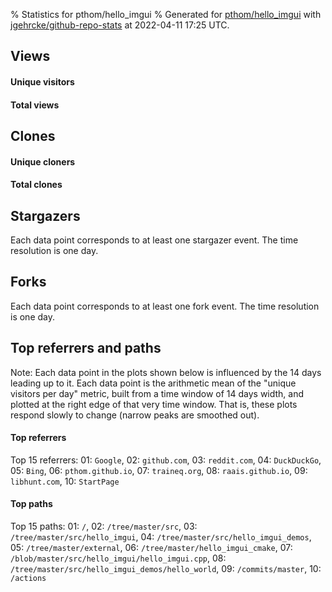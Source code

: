 % Statistics for pthom/hello_imgui
% Generated for [pthom/hello_imgui](https://github.com/pthom/hello_imgui) with [jgehrcke/github-repo-stats](https://github.com/jgehrcke/github-repo-stats) at 2022-04-11 17:25 UTC.


## Views

#### Unique visitors
<div id="chart_views_unique" class="full-width-chart"></div>

#### Total views
<div id="chart_views_total" class="full-width-chart"></div>

<div class="pagebreak-for-print"> </div>


## Clones

#### Unique cloners
<div id="chart_clones_unique" class="full-width-chart"></div>

#### Total clones
<div id="chart_clones_total" class="full-width-chart"></div>



<div class="pagebreak-for-print"> </div>



## Stargazers

Each data point corresponds to at least one stargazer event.
The time resolution is one day.

<div id="chart_stargazers" class="full-width-chart"></div>




## Forks

Each data point corresponds to at least one fork event.
The time resolution is one day.

<div id="chart_forks" class="full-width-chart"></div>




<div class="pagebreak-for-print"> </div>



## Top referrers and paths


Note: Each data point in the plots shown below is influenced by the 14 days
leading up to it. Each data point is the arithmetic mean of the "unique
visitors per day" metric, built from a time window of 14 days width, and
plotted at the right edge of that very time window. That is, these plots
respond slowly to change (narrow peaks are smoothed out).




#### Top referrers


<div id="chart_referrers_top_n_alltime" class="full-width-chart"></div>

Top 15 referrers: 01: `Google`, 02: `github.com`, 03: `reddit.com`, 04: `DuckDuckGo`, 05: `Bing`, 06: `pthom.github.io`, 07: `traineq.org`, 08: `raais.github.io`, 09: `libhunt.com`, 10: `StartPage`





#### Top paths


<div id="chart_paths_top_n_alltime" class="full-width-chart"></div>

Top 15 paths: 01: `/`, 02: `/tree/master/src`, 03: `/tree/master/src/hello_imgui`, 04: `/tree/master/src/hello_imgui_demos`, 05: `/tree/master/external`, 06: `/tree/master/hello_imgui_cmake`, 07: `/blob/master/src/hello_imgui/hello_imgui.cpp`, 08: `/tree/master/src/hello_imgui_demos/hello_world`, 09: `/commits/master`, 10: `/actions`


<script type="text/javascript">
    vegaEmbed('#chart_views_unique', {"$schema": "https://vega.github.io/schema/vega-lite/v4.8.1.json", "config": {"arc": {"fill": "#1b1e23"}, "area": {"fill": "#1b1e23"}, "axisBottom": {"domainColor": "#a9b4c4", "gridColor": "#a9b4c4", "labelColor": "#1b1e23", "labelFont": "relative-mono-11-pitch-pro, Menlo, monospace", "tickColor": "#a9b4c4", "titleColor": "#1b1e23", "titleFont": "relative-mono-11-pitch-pro, Menlo, monospace"}, "axisLeft": {"domainColor": "#a9b4c4", "gridColor": "#a9b4c4", "labelColor": "#1b1e23", "labelFont": "relative-mono-11-pitch-pro, Menlo, monospace", "tickColor": "#a9b4c4", "titleColor": "#1b1e23", "titleFont": "relative-mono-11-pitch-pro, Menlo, monospace"}, "axisX": {"grid": false}, "axisY": {"grid": false, "labelBound": true}, "background": "#FFFFFF", "group": {"fill": "#FFFFFF"}, "header": {"fontWeight": 400, "labelFont": "relative-mono-11-pitch-pro, Menlo, monospace", "titleFont": "relative-mono-11-pitch-pro, Menlo, monospace"}, "legend": {"labelFont": "relative-mono-11-pitch-pro, Menlo, monospace", "symbolSize": 200, "symbolType": "circle", "titleFont": "relative-mono-11-pitch-pro, Menlo, monospace"}, "line": {"color": "#1b1e23", "stroke": "#1b1e23"}, "path": {"stroke": "#1b1e23"}, "point": {"color": "#1b1e23", "cursor": "pointer", "filled": true, "size": 100}, "range": {"category": ["#85a2f7", "#ea9755", "#7eb36a", "#f07071", "#bc85d9", "#e587b6", "#a9b4c4", "#d4c05e", "#64b9c4"]}, "style": {"bar": {"fill": "#1b1e23"}, "text": {"font": "relative-mono-11-pitch-pro, Menlo, monospace", "fontWeight": 400}}, "symbol": {"shape": "circle"}, "title": {"anchor": "start", "font": "relative-mono-11-pitch-pro, Menlo, monospace", "fontWeight": 400}, "trail": {"color": "#1b1e23", "stroke": "#1b1e23"}, "view": {"stroke": null}}, "data": {"name": "data-33a59c9f5a8c19ce0e608dac1b0e1150"}, "datasets": {"data-33a59c9f5a8c19ce0e608dac1b0e1150": [{"time": "2022-03-28T00:00:00+00:00", "views_total": 7, "views_unique": 4}, {"time": "2022-03-29T00:00:00+00:00", "views_total": 87, "views_unique": 22}, {"time": "2022-03-30T00:00:00+00:00", "views_total": 24, "views_unique": 15}, {"time": "2022-03-31T00:00:00+00:00", "views_total": 42, "views_unique": 20}, {"time": "2022-04-01T00:00:00+00:00", "views_total": 27, "views_unique": 15}, {"time": "2022-04-02T00:00:00+00:00", "views_total": 46, "views_unique": 18}, {"time": "2022-04-03T00:00:00+00:00", "views_total": 55, "views_unique": 14}, {"time": "2022-04-04T00:00:00+00:00", "views_total": 37, "views_unique": 15}, {"time": "2022-04-05T00:00:00+00:00", "views_total": 34, "views_unique": 15}, {"time": "2022-04-06T00:00:00+00:00", "views_total": 151, "views_unique": 21}, {"time": "2022-04-07T00:00:00+00:00", "views_total": 46, "views_unique": 15}, {"time": "2022-04-08T00:00:00+00:00", "views_total": 178, "views_unique": 35}, {"time": "2022-04-09T00:00:00+00:00", "views_total": 50, "views_unique": 22}, {"time": "2022-04-10T00:00:00+00:00", "views_total": 89, "views_unique": 20}, {"time": "2022-04-11T00:00:00+00:00", "views_total": 101, "views_unique": 14}]}, "encoding": {"x": {"field": "time", "timeUnit": "yearmonthdate", "title": "date", "type": "temporal"}, "y": {"field": "views_unique", "scale": {"domain": [0, 38.5], "zero": true}, "title": "unique views per day", "type": "quantitative"}}, "height": 200, "mark": {"point": true, "type": "line"}, "padding": 10, "width": "container"}, {"actions": false, "renderer": "svg"}).catch(console.error);
vegaEmbed('#chart_views_total', {"$schema": "https://vega.github.io/schema/vega-lite/v4.8.1.json", "config": {"arc": {"fill": "#1b1e23"}, "area": {"fill": "#1b1e23"}, "axisBottom": {"domainColor": "#a9b4c4", "gridColor": "#a9b4c4", "labelColor": "#1b1e23", "labelFont": "relative-mono-11-pitch-pro, Menlo, monospace", "tickColor": "#a9b4c4", "titleColor": "#1b1e23", "titleFont": "relative-mono-11-pitch-pro, Menlo, monospace"}, "axisLeft": {"domainColor": "#a9b4c4", "gridColor": "#a9b4c4", "labelColor": "#1b1e23", "labelFont": "relative-mono-11-pitch-pro, Menlo, monospace", "tickColor": "#a9b4c4", "titleColor": "#1b1e23", "titleFont": "relative-mono-11-pitch-pro, Menlo, monospace"}, "axisX": {"grid": false}, "axisY": {"grid": false, "labelBound": true}, "background": "#FFFFFF", "group": {"fill": "#FFFFFF"}, "header": {"fontWeight": 400, "labelFont": "relative-mono-11-pitch-pro, Menlo, monospace", "titleFont": "relative-mono-11-pitch-pro, Menlo, monospace"}, "legend": {"labelFont": "relative-mono-11-pitch-pro, Menlo, monospace", "symbolSize": 200, "symbolType": "circle", "titleFont": "relative-mono-11-pitch-pro, Menlo, monospace"}, "line": {"color": "#1b1e23", "stroke": "#1b1e23"}, "path": {"stroke": "#1b1e23"}, "point": {"color": "#1b1e23", "cursor": "pointer", "filled": true, "size": 100}, "range": {"category": ["#85a2f7", "#ea9755", "#7eb36a", "#f07071", "#bc85d9", "#e587b6", "#a9b4c4", "#d4c05e", "#64b9c4"]}, "style": {"bar": {"fill": "#1b1e23"}, "text": {"font": "relative-mono-11-pitch-pro, Menlo, monospace", "fontWeight": 400}}, "symbol": {"shape": "circle"}, "title": {"anchor": "start", "font": "relative-mono-11-pitch-pro, Menlo, monospace", "fontWeight": 400}, "trail": {"color": "#1b1e23", "stroke": "#1b1e23"}, "view": {"stroke": null}}, "data": {"name": "data-33a59c9f5a8c19ce0e608dac1b0e1150"}, "datasets": {"data-33a59c9f5a8c19ce0e608dac1b0e1150": [{"time": "2022-03-28T00:00:00+00:00", "views_total": 7, "views_unique": 4}, {"time": "2022-03-29T00:00:00+00:00", "views_total": 87, "views_unique": 22}, {"time": "2022-03-30T00:00:00+00:00", "views_total": 24, "views_unique": 15}, {"time": "2022-03-31T00:00:00+00:00", "views_total": 42, "views_unique": 20}, {"time": "2022-04-01T00:00:00+00:00", "views_total": 27, "views_unique": 15}, {"time": "2022-04-02T00:00:00+00:00", "views_total": 46, "views_unique": 18}, {"time": "2022-04-03T00:00:00+00:00", "views_total": 55, "views_unique": 14}, {"time": "2022-04-04T00:00:00+00:00", "views_total": 37, "views_unique": 15}, {"time": "2022-04-05T00:00:00+00:00", "views_total": 34, "views_unique": 15}, {"time": "2022-04-06T00:00:00+00:00", "views_total": 151, "views_unique": 21}, {"time": "2022-04-07T00:00:00+00:00", "views_total": 46, "views_unique": 15}, {"time": "2022-04-08T00:00:00+00:00", "views_total": 178, "views_unique": 35}, {"time": "2022-04-09T00:00:00+00:00", "views_total": 50, "views_unique": 22}, {"time": "2022-04-10T00:00:00+00:00", "views_total": 89, "views_unique": 20}, {"time": "2022-04-11T00:00:00+00:00", "views_total": 101, "views_unique": 14}]}, "encoding": {"x": {"field": "time", "timeUnit": "yearmonthdate", "title": "date", "type": "temporal"}, "y": {"field": "views_total", "scale": {"domain": [0, 195.8], "zero": true}, "title": "total views per day", "type": "quantitative"}}, "height": 200, "mark": {"point": true, "type": "line"}, "padding": 10, "width": "container"}, {"actions": false, "renderer": "svg"}).catch(console.error);
vegaEmbed('#chart_clones_unique', {"$schema": "https://vega.github.io/schema/vega-lite/v4.8.1.json", "config": {"arc": {"fill": "#1b1e23"}, "area": {"fill": "#1b1e23"}, "axisBottom": {"domainColor": "#a9b4c4", "gridColor": "#a9b4c4", "labelColor": "#1b1e23", "labelFont": "relative-mono-11-pitch-pro, Menlo, monospace", "tickColor": "#a9b4c4", "titleColor": "#1b1e23", "titleFont": "relative-mono-11-pitch-pro, Menlo, monospace"}, "axisLeft": {"domainColor": "#a9b4c4", "gridColor": "#a9b4c4", "labelColor": "#1b1e23", "labelFont": "relative-mono-11-pitch-pro, Menlo, monospace", "tickColor": "#a9b4c4", "titleColor": "#1b1e23", "titleFont": "relative-mono-11-pitch-pro, Menlo, monospace"}, "axisX": {"grid": false}, "axisY": {"grid": false, "labelBound": true}, "background": "#FFFFFF", "group": {"fill": "#FFFFFF"}, "header": {"fontWeight": 400, "labelFont": "relative-mono-11-pitch-pro, Menlo, monospace", "titleFont": "relative-mono-11-pitch-pro, Menlo, monospace"}, "legend": {"labelFont": "relative-mono-11-pitch-pro, Menlo, monospace", "symbolSize": 200, "symbolType": "circle", "titleFont": "relative-mono-11-pitch-pro, Menlo, monospace"}, "line": {"color": "#1b1e23", "stroke": "#1b1e23"}, "path": {"stroke": "#1b1e23"}, "point": {"color": "#1b1e23", "cursor": "pointer", "filled": true, "size": 100}, "range": {"category": ["#85a2f7", "#ea9755", "#7eb36a", "#f07071", "#bc85d9", "#e587b6", "#a9b4c4", "#d4c05e", "#64b9c4"]}, "style": {"bar": {"fill": "#1b1e23"}, "text": {"font": "relative-mono-11-pitch-pro, Menlo, monospace", "fontWeight": 400}}, "symbol": {"shape": "circle"}, "title": {"anchor": "start", "font": "relative-mono-11-pitch-pro, Menlo, monospace", "fontWeight": 400}, "trail": {"color": "#1b1e23", "stroke": "#1b1e23"}, "view": {"stroke": null}}, "data": {"name": "data-d705126a573eb4d088c67ff96c2ab144"}, "datasets": {"data-d705126a573eb4d088c67ff96c2ab144": [{"clones_total": 0, "clones_unique": 0, "time": "2022-03-28T00:00:00+00:00"}, {"clones_total": 5, "clones_unique": 5, "time": "2022-03-29T00:00:00+00:00"}, {"clones_total": 5, "clones_unique": 4, "time": "2022-03-30T00:00:00+00:00"}, {"clones_total": 1, "clones_unique": 1, "time": "2022-03-31T00:00:00+00:00"}, {"clones_total": 3, "clones_unique": 3, "time": "2022-04-01T00:00:00+00:00"}, {"clones_total": 5, "clones_unique": 5, "time": "2022-04-02T00:00:00+00:00"}, {"clones_total": 9, "clones_unique": 7, "time": "2022-04-03T00:00:00+00:00"}, {"clones_total": 3, "clones_unique": 3, "time": "2022-04-04T00:00:00+00:00"}, {"clones_total": 3, "clones_unique": 3, "time": "2022-04-05T00:00:00+00:00"}, {"clones_total": 48, "clones_unique": 6, "time": "2022-04-06T00:00:00+00:00"}, {"clones_total": 141, "clones_unique": 15, "time": "2022-04-07T00:00:00+00:00"}, {"clones_total": 225, "clones_unique": 71, "time": "2022-04-08T00:00:00+00:00"}, {"clones_total": 23, "clones_unique": 20, "time": "2022-04-09T00:00:00+00:00"}, {"clones_total": 58, "clones_unique": 37, "time": "2022-04-10T00:00:00+00:00"}, {"clones_total": 81, "clones_unique": 60, "time": "2022-04-11T00:00:00+00:00"}]}, "encoding": {"x": {"field": "time", "timeUnit": "yearmonthdate", "title": "date", "type": "temporal"}, "y": {"field": "clones_unique", "scale": {"domain": [0, 78.10000000000001], "zero": true}, "title": "unique clones per day", "type": "quantitative"}}, "height": 200, "mark": {"point": true, "type": "line"}, "padding": 10, "width": "container"}, {"actions": false, "renderer": "svg"}).catch(console.error);
vegaEmbed('#chart_clones_total', {"$schema": "https://vega.github.io/schema/vega-lite/v4.8.1.json", "config": {"arc": {"fill": "#1b1e23"}, "area": {"fill": "#1b1e23"}, "axisBottom": {"domainColor": "#a9b4c4", "gridColor": "#a9b4c4", "labelColor": "#1b1e23", "labelFont": "relative-mono-11-pitch-pro, Menlo, monospace", "tickColor": "#a9b4c4", "titleColor": "#1b1e23", "titleFont": "relative-mono-11-pitch-pro, Menlo, monospace"}, "axisLeft": {"domainColor": "#a9b4c4", "gridColor": "#a9b4c4", "labelColor": "#1b1e23", "labelFont": "relative-mono-11-pitch-pro, Menlo, monospace", "tickColor": "#a9b4c4", "titleColor": "#1b1e23", "titleFont": "relative-mono-11-pitch-pro, Menlo, monospace"}, "axisX": {"grid": false}, "axisY": {"grid": false, "labelBound": true}, "background": "#FFFFFF", "group": {"fill": "#FFFFFF"}, "header": {"fontWeight": 400, "labelFont": "relative-mono-11-pitch-pro, Menlo, monospace", "titleFont": "relative-mono-11-pitch-pro, Menlo, monospace"}, "legend": {"labelFont": "relative-mono-11-pitch-pro, Menlo, monospace", "symbolSize": 200, "symbolType": "circle", "titleFont": "relative-mono-11-pitch-pro, Menlo, monospace"}, "line": {"color": "#1b1e23", "stroke": "#1b1e23"}, "path": {"stroke": "#1b1e23"}, "point": {"color": "#1b1e23", "cursor": "pointer", "filled": true, "size": 100}, "range": {"category": ["#85a2f7", "#ea9755", "#7eb36a", "#f07071", "#bc85d9", "#e587b6", "#a9b4c4", "#d4c05e", "#64b9c4"]}, "style": {"bar": {"fill": "#1b1e23"}, "text": {"font": "relative-mono-11-pitch-pro, Menlo, monospace", "fontWeight": 400}}, "symbol": {"shape": "circle"}, "title": {"anchor": "start", "font": "relative-mono-11-pitch-pro, Menlo, monospace", "fontWeight": 400}, "trail": {"color": "#1b1e23", "stroke": "#1b1e23"}, "view": {"stroke": null}}, "data": {"name": "data-d705126a573eb4d088c67ff96c2ab144"}, "datasets": {"data-d705126a573eb4d088c67ff96c2ab144": [{"clones_total": 0, "clones_unique": 0, "time": "2022-03-28T00:00:00+00:00"}, {"clones_total": 5, "clones_unique": 5, "time": "2022-03-29T00:00:00+00:00"}, {"clones_total": 5, "clones_unique": 4, "time": "2022-03-30T00:00:00+00:00"}, {"clones_total": 1, "clones_unique": 1, "time": "2022-03-31T00:00:00+00:00"}, {"clones_total": 3, "clones_unique": 3, "time": "2022-04-01T00:00:00+00:00"}, {"clones_total": 5, "clones_unique": 5, "time": "2022-04-02T00:00:00+00:00"}, {"clones_total": 9, "clones_unique": 7, "time": "2022-04-03T00:00:00+00:00"}, {"clones_total": 3, "clones_unique": 3, "time": "2022-04-04T00:00:00+00:00"}, {"clones_total": 3, "clones_unique": 3, "time": "2022-04-05T00:00:00+00:00"}, {"clones_total": 48, "clones_unique": 6, "time": "2022-04-06T00:00:00+00:00"}, {"clones_total": 141, "clones_unique": 15, "time": "2022-04-07T00:00:00+00:00"}, {"clones_total": 225, "clones_unique": 71, "time": "2022-04-08T00:00:00+00:00"}, {"clones_total": 23, "clones_unique": 20, "time": "2022-04-09T00:00:00+00:00"}, {"clones_total": 58, "clones_unique": 37, "time": "2022-04-10T00:00:00+00:00"}, {"clones_total": 81, "clones_unique": 60, "time": "2022-04-11T00:00:00+00:00"}]}, "encoding": {"x": {"field": "time", "timeUnit": "yearmonthdate", "title": "date", "type": "temporal"}, "y": {"field": "clones_total", "scale": {"domain": [0, 247.50000000000003], "zero": true}, "title": "total clones per day", "type": "quantitative"}}, "height": 200, "mark": {"point": true, "type": "line"}, "padding": 10, "width": "container"}, {"actions": false, "renderer": "svg"}).catch(console.error);
vegaEmbed('#chart_stargazers', {"$schema": "https://vega.github.io/schema/vega-lite/v4.8.1.json", "config": {"arc": {"fill": "#1b1e23"}, "area": {"fill": "#1b1e23"}, "axisBottom": {"domainColor": "#a9b4c4", "gridColor": "#a9b4c4", "labelColor": "#1b1e23", "labelFont": "relative-mono-11-pitch-pro, Menlo, monospace", "tickColor": "#a9b4c4", "titleColor": "#1b1e23", "titleFont": "relative-mono-11-pitch-pro, Menlo, monospace"}, "axisLeft": {"domainColor": "#a9b4c4", "gridColor": "#a9b4c4", "labelColor": "#1b1e23", "labelFont": "relative-mono-11-pitch-pro, Menlo, monospace", "tickColor": "#a9b4c4", "titleColor": "#1b1e23", "titleFont": "relative-mono-11-pitch-pro, Menlo, monospace"}, "axisX": {"grid": false}, "axisY": {"grid": false}, "background": "#FFFFFF", "group": {"fill": "#FFFFFF"}, "header": {"fontWeight": 400, "labelFont": "relative-mono-11-pitch-pro, Menlo, monospace", "titleFont": "relative-mono-11-pitch-pro, Menlo, monospace"}, "legend": {"labelFont": "relative-mono-11-pitch-pro, Menlo, monospace", "symbolSize": 200, "symbolType": "circle", "titleFont": "relative-mono-11-pitch-pro, Menlo, monospace"}, "line": {"color": "#1b1e23", "stroke": "#1b1e23"}, "path": {"stroke": "#1b1e23"}, "point": {"color": "#1b1e23", "cursor": "pointer", "filled": true, "size": 100}, "range": {"category": ["#85a2f7", "#ea9755", "#7eb36a", "#f07071", "#bc85d9", "#e587b6", "#a9b4c4", "#d4c05e", "#64b9c4"]}, "style": {"bar": {"fill": "#1b1e23"}, "text": {"font": "relative-mono-11-pitch-pro, Menlo, monospace", "fontWeight": 400}}, "symbol": {"shape": "circle"}, "title": {"anchor": "start", "font": "relative-mono-11-pitch-pro, Menlo, monospace", "fontWeight": 400}, "trail": {"color": "#1b1e23", "stroke": "#1b1e23"}, "view": {"stroke": null}}, "data": {"name": "data-489a7817c22c9c7d6cc667e582befb5b"}, "datasets": {"data-489a7817c22c9c7d6cc667e582befb5b": [{"stars_cumulative": 18.0, "time": "2020-06-22T00:00:00+00:00"}, {"stars_cumulative": 23.0, "time": "2020-06-28T13:00:00+00:00"}, {"stars_cumulative": 27.0, "time": "2020-07-05T02:00:00+00:00"}, {"stars_cumulative": 34.0, "time": "2020-07-11T15:00:00+00:00"}, {"stars_cumulative": 35.0, "time": "2020-07-18T04:00:00+00:00"}, {"stars_cumulative": 37.0, "time": "2020-07-24T17:00:00+00:00"}, {"stars_cumulative": 42.0, "time": "2020-07-31T06:00:00+00:00"}, {"stars_cumulative": 43.0, "time": "2020-08-13T08:00:00+00:00"}, {"stars_cumulative": 44.0, "time": "2020-08-19T21:00:00+00:00"}, {"stars_cumulative": 46.0, "time": "2020-08-26T10:00:00+00:00"}, {"stars_cumulative": 53.0, "time": "2020-09-01T23:00:00+00:00"}, {"stars_cumulative": 55.0, "time": "2020-09-08T12:00:00+00:00"}, {"stars_cumulative": 57.0, "time": "2020-09-15T01:00:00+00:00"}, {"stars_cumulative": 58.0, "time": "2020-09-21T14:00:00+00:00"}, {"stars_cumulative": 59.0, "time": "2020-10-04T16:00:00+00:00"}, {"stars_cumulative": 64.0, "time": "2020-10-11T05:00:00+00:00"}, {"stars_cumulative": 69.0, "time": "2020-10-17T18:00:00+00:00"}, {"stars_cumulative": 70.0, "time": "2020-10-30T20:00:00+00:00"}, {"stars_cumulative": 76.0, "time": "2020-11-06T09:00:00+00:00"}, {"stars_cumulative": 78.0, "time": "2020-11-12T22:00:00+00:00"}, {"stars_cumulative": 81.0, "time": "2020-11-19T11:00:00+00:00"}, {"stars_cumulative": 85.0, "time": "2020-12-02T13:00:00+00:00"}, {"stars_cumulative": 89.0, "time": "2020-12-09T02:00:00+00:00"}, {"stars_cumulative": 95.0, "time": "2020-12-15T15:00:00+00:00"}, {"stars_cumulative": 96.0, "time": "2020-12-22T04:00:00+00:00"}, {"stars_cumulative": 97.0, "time": "2020-12-28T17:00:00+00:00"}, {"stars_cumulative": 98.0, "time": "2021-01-04T06:00:00+00:00"}, {"stars_cumulative": 101.0, "time": "2021-01-10T19:00:00+00:00"}, {"stars_cumulative": 103.0, "time": "2021-01-30T10:00:00+00:00"}, {"stars_cumulative": 108.0, "time": "2021-02-12T12:00:00+00:00"}, {"stars_cumulative": 110.0, "time": "2021-02-19T01:00:00+00:00"}, {"stars_cumulative": 112.0, "time": "2021-02-25T14:00:00+00:00"}, {"stars_cumulative": 114.0, "time": "2021-03-10T16:00:00+00:00"}, {"stars_cumulative": 118.0, "time": "2021-03-23T18:00:00+00:00"}, {"stars_cumulative": 123.0, "time": "2021-03-30T07:00:00+00:00"}, {"stars_cumulative": 125.0, "time": "2021-04-05T20:00:00+00:00"}, {"stars_cumulative": 128.0, "time": "2021-04-12T09:00:00+00:00"}, {"stars_cumulative": 130.0, "time": "2021-04-18T22:00:00+00:00"}, {"stars_cumulative": 135.0, "time": "2021-04-25T11:00:00+00:00"}, {"stars_cumulative": 137.0, "time": "2021-05-02T00:00:00+00:00"}, {"stars_cumulative": 141.0, "time": "2021-05-08T13:00:00+00:00"}, {"stars_cumulative": 142.0, "time": "2021-05-21T15:00:00+00:00"}, {"stars_cumulative": 145.0, "time": "2021-05-28T04:00:00+00:00"}, {"stars_cumulative": 148.0, "time": "2021-06-03T17:00:00+00:00"}, {"stars_cumulative": 152.0, "time": "2021-06-29T21:00:00+00:00"}, {"stars_cumulative": 155.0, "time": "2021-07-06T10:00:00+00:00"}, {"stars_cumulative": 159.0, "time": "2021-07-12T23:00:00+00:00"}, {"stars_cumulative": 161.0, "time": "2021-07-19T12:00:00+00:00"}, {"stars_cumulative": 166.0, "time": "2021-07-26T01:00:00+00:00"}, {"stars_cumulative": 167.0, "time": "2021-08-01T14:00:00+00:00"}, {"stars_cumulative": 168.0, "time": "2021-08-08T03:00:00+00:00"}, {"stars_cumulative": 171.0, "time": "2021-08-21T05:00:00+00:00"}, {"stars_cumulative": 173.0, "time": "2021-08-27T18:00:00+00:00"}, {"stars_cumulative": 176.0, "time": "2021-09-03T07:00:00+00:00"}, {"stars_cumulative": 177.0, "time": "2021-09-09T20:00:00+00:00"}, {"stars_cumulative": 178.0, "time": "2021-09-16T09:00:00+00:00"}, {"stars_cumulative": 181.0, "time": "2021-09-29T11:00:00+00:00"}, {"stars_cumulative": 183.0, "time": "2021-10-06T00:00:00+00:00"}, {"stars_cumulative": 185.0, "time": "2021-10-12T13:00:00+00:00"}, {"stars_cumulative": 186.0, "time": "2021-10-19T02:00:00+00:00"}, {"stars_cumulative": 187.0, "time": "2021-10-25T15:00:00+00:00"}, {"stars_cumulative": 191.0, "time": "2021-11-14T06:00:00+00:00"}, {"stars_cumulative": 195.0, "time": "2021-11-20T19:00:00+00:00"}, {"stars_cumulative": 196.0, "time": "2021-11-27T08:00:00+00:00"}, {"stars_cumulative": 198.0, "time": "2021-12-03T21:00:00+00:00"}, {"stars_cumulative": 205.0, "time": "2021-12-10T10:00:00+00:00"}, {"stars_cumulative": 207.0, "time": "2021-12-30T01:00:00+00:00"}, {"stars_cumulative": 208.0, "time": "2022-01-05T14:00:00+00:00"}, {"stars_cumulative": 209.0, "time": "2022-01-25T05:00:00+00:00"}, {"stars_cumulative": 213.0, "time": "2022-02-07T07:00:00+00:00"}, {"stars_cumulative": 215.0, "time": "2022-02-13T20:00:00+00:00"}, {"stars_cumulative": 217.0, "time": "2022-02-20T09:00:00+00:00"}, {"stars_cumulative": 222.0, "time": "2022-03-05T11:00:00+00:00"}, {"stars_cumulative": 223.0, "time": "2022-03-18T13:00:00+00:00"}, {"stars_cumulative": 224.0, "time": "2022-03-31T15:00:00+00:00"}, {"stars_cumulative": 229.0, "time": "2022-04-07T04:00:00+00:00"}]}, "encoding": {"x": {"field": "time", "scale": {"domain": ["2020-06-20", "2022-04-10"]}, "timeUnit": "yearmonthdate", "title": "date", "type": "temporal"}, "y": {"field": "stars_cumulative", "scale": {"domain": [0, 251.90000000000003], "zero": true}, "title": "stargazer count (cumulative)", "type": "quantitative"}}, "height": 300, "mark": {"point": true, "type": "line"}, "padding": 10, "width": "container"}, {"actions": false, "renderer": "svg"}).catch(console.error);
vegaEmbed('#chart_forks', {"$schema": "https://vega.github.io/schema/vega-lite/v4.8.1.json", "config": {"arc": {"fill": "#1b1e23"}, "area": {"fill": "#1b1e23"}, "axisBottom": {"domainColor": "#a9b4c4", "gridColor": "#a9b4c4", "labelColor": "#1b1e23", "labelFont": "relative-mono-11-pitch-pro, Menlo, monospace", "tickColor": "#a9b4c4", "titleColor": "#1b1e23", "titleFont": "relative-mono-11-pitch-pro, Menlo, monospace"}, "axisLeft": {"domainColor": "#a9b4c4", "gridColor": "#a9b4c4", "labelColor": "#1b1e23", "labelFont": "relative-mono-11-pitch-pro, Menlo, monospace", "tickColor": "#a9b4c4", "titleColor": "#1b1e23", "titleFont": "relative-mono-11-pitch-pro, Menlo, monospace"}, "axisX": {"grid": false}, "axisY": {"grid": false}, "background": "#FFFFFF", "group": {"fill": "#FFFFFF"}, "header": {"fontWeight": 400, "labelFont": "relative-mono-11-pitch-pro, Menlo, monospace", "titleFont": "relative-mono-11-pitch-pro, Menlo, monospace"}, "legend": {"labelFont": "relative-mono-11-pitch-pro, Menlo, monospace", "symbolSize": 200, "symbolType": "circle", "titleFont": "relative-mono-11-pitch-pro, Menlo, monospace"}, "line": {"color": "#1b1e23", "stroke": "#1b1e23"}, "path": {"stroke": "#1b1e23"}, "point": {"color": "#1b1e23", "cursor": "pointer", "filled": true, "size": 100}, "range": {"category": ["#85a2f7", "#ea9755", "#7eb36a", "#f07071", "#bc85d9", "#e587b6", "#a9b4c4", "#d4c05e", "#64b9c4"]}, "style": {"bar": {"fill": "#1b1e23"}, "text": {"font": "relative-mono-11-pitch-pro, Menlo, monospace", "fontWeight": 400}}, "symbol": {"shape": "circle"}, "title": {"anchor": "start", "font": "relative-mono-11-pitch-pro, Menlo, monospace", "fontWeight": 400}, "trail": {"color": "#1b1e23", "stroke": "#1b1e23"}, "view": {"stroke": null}}, "data": {"name": "data-076e1ff59ad5260a6e1d5e740b1f1cd6"}, "datasets": {"data-076e1ff59ad5260a6e1d5e740b1f1cd6": [{"fork_events": 1, "forks_cumulative": 1, "time": "2020-06-20T04:42:53+00:00"}, {"fork_events": 1, "forks_cumulative": 2, "time": "2020-06-24T08:43:29+00:00"}, {"fork_events": 1, "forks_cumulative": 3, "time": "2020-06-24T17:12:55+00:00"}, {"fork_events": 1, "forks_cumulative": 4, "time": "2020-06-25T11:26:56+00:00"}, {"fork_events": 1, "forks_cumulative": 5, "time": "2020-07-12T00:30:45+00:00"}, {"fork_events": 1, "forks_cumulative": 6, "time": "2020-07-19T21:54:15+00:00"}, {"fork_events": 1, "forks_cumulative": 7, "time": "2020-07-29T22:41:31+00:00"}, {"fork_events": 1, "forks_cumulative": 8, "time": "2020-08-03T02:22:35+00:00"}, {"fork_events": 1, "forks_cumulative": 9, "time": "2020-08-11T19:27:59+00:00"}, {"fork_events": 1, "forks_cumulative": 10, "time": "2020-09-27T04:03:27+00:00"}, {"fork_events": 1, "forks_cumulative": 11, "time": "2020-11-16T15:38:20+00:00"}, {"fork_events": 1, "forks_cumulative": 12, "time": "2020-12-04T06:06:32+00:00"}, {"fork_events": 1, "forks_cumulative": 13, "time": "2020-12-29T11:37:48+00:00"}, {"fork_events": 1, "forks_cumulative": 14, "time": "2021-02-17T20:00:02+00:00"}, {"fork_events": 1, "forks_cumulative": 15, "time": "2021-02-22T04:03:29+00:00"}, {"fork_events": 1, "forks_cumulative": 16, "time": "2021-02-27T22:17:27+00:00"}, {"fork_events": 1, "forks_cumulative": 17, "time": "2021-03-02T10:45:27+00:00"}, {"fork_events": 1, "forks_cumulative": 18, "time": "2021-03-17T04:09:11+00:00"}, {"fork_events": 1, "forks_cumulative": 19, "time": "2021-04-06T12:21:09+00:00"}, {"fork_events": 1, "forks_cumulative": 20, "time": "2021-04-19T13:25:35+00:00"}, {"fork_events": 1, "forks_cumulative": 21, "time": "2021-05-07T09:27:24+00:00"}, {"fork_events": 1, "forks_cumulative": 22, "time": "2021-05-08T03:13:22+00:00"}, {"fork_events": 1, "forks_cumulative": 23, "time": "2021-05-11T00:09:51+00:00"}, {"fork_events": 1, "forks_cumulative": 24, "time": "2021-05-13T14:14:30+00:00"}, {"fork_events": 1, "forks_cumulative": 25, "time": "2021-06-05T15:54:34+00:00"}, {"fork_events": 1, "forks_cumulative": 26, "time": "2021-06-20T06:49:09+00:00"}, {"fork_events": 1, "forks_cumulative": 27, "time": "2021-07-20T12:16:35+00:00"}, {"fork_events": 1, "forks_cumulative": 28, "time": "2021-09-06T21:58:24+00:00"}, {"fork_events": 1, "forks_cumulative": 29, "time": "2021-10-05T05:19:14+00:00"}, {"fork_events": 1, "forks_cumulative": 30, "time": "2021-11-03T04:31:34+00:00"}, {"fork_events": 1, "forks_cumulative": 31, "time": "2021-12-16T00:43:18+00:00"}, {"fork_events": 1, "forks_cumulative": 32, "time": "2021-12-30T04:18:01+00:00"}, {"fork_events": 1, "forks_cumulative": 33, "time": "2022-03-09T12:34:37+00:00"}, {"fork_events": 1, "forks_cumulative": 34, "time": "2022-03-29T10:55:20+00:00"}, {"fork_events": 1, "forks_cumulative": 35, "time": "2022-04-03T16:48:25+00:00"}, {"fork_events": 1, "forks_cumulative": 36, "time": "2022-04-10T20:05:13+00:00"}]}, "encoding": {"x": {"field": "time", "scale": {"domain": ["2020-06-20", "2022-04-10"]}, "timeUnit": "yearmonthdate", "title": "date", "type": "temporal"}, "y": {"field": "forks_cumulative", "scale": {"domain": [0, 39.6], "zero": true}, "title": "fork count (cumulative)", "type": "quantitative"}}, "height": 300, "mark": {"point": true, "type": "line"}, "padding": 10, "width": "container"}, {"actions": false, "renderer": "svg"}).catch(console.error);
vegaEmbed('#chart_referrers_top_n_alltime', {"$schema": "https://vega.github.io/schema/vega-lite/v4.8.1.json", "config": {"arc": {"fill": "#1b1e23"}, "area": {"fill": "#1b1e23"}, "axisBottom": {"domainColor": "#a9b4c4", "gridColor": "#a9b4c4", "labelColor": "#1b1e23", "labelFont": "relative-mono-11-pitch-pro, Menlo, monospace", "tickColor": "#a9b4c4", "titleColor": "#1b1e23", "titleFont": "relative-mono-11-pitch-pro, Menlo, monospace"}, "axisLeft": {"domainColor": "#a9b4c4", "gridColor": "#a9b4c4", "labelColor": "#1b1e23", "labelFont": "relative-mono-11-pitch-pro, Menlo, monospace", "tickColor": "#a9b4c4", "titleColor": "#1b1e23", "titleFont": "relative-mono-11-pitch-pro, Menlo, monospace"}, "axisX": {"grid": false}, "axisY": {"grid": false}, "background": "#FFFFFF", "group": {"fill": "#FFFFFF"}, "header": {"fontWeight": 400, "labelFont": "relative-mono-11-pitch-pro, Menlo, monospace", "titleFont": "relative-mono-11-pitch-pro, Menlo, monospace"}, "legend": {"labelFont": "relative-mono-11-pitch-pro, Menlo, monospace", "symbolSize": 200, "symbolType": "circle", "titleFont": "relative-mono-11-pitch-pro, Menlo, monospace"}, "line": {"color": "#1b1e23", "stroke": "#1b1e23"}, "path": {"stroke": "#1b1e23"}, "point": {"color": "#1b1e23", "cursor": "pointer", "filled": true, "size": 50}, "range": {"category": ["#85a2f7", "#ea9755", "#7eb36a", "#f07071", "#bc85d9", "#e587b6", "#a9b4c4", "#d4c05e", "#64b9c4"]}, "style": {"bar": {"fill": "#1b1e23"}, "text": {"font": "relative-mono-11-pitch-pro, Menlo, monospace", "fontWeight": 400}}, "symbol": {"shape": "circle"}, "title": {"anchor": "start", "font": "relative-mono-11-pitch-pro, Menlo, monospace", "fontWeight": 400}, "trail": {"color": "#1b1e23", "stroke": "#1b1e23"}, "view": {"stroke": null}}, "data": {"name": "data-fe26d51bfe5298c69b984323619f2c8a"}, "datasets": {"data-fe26d51bfe5298c69b984323619f2c8a": [{"referrer": "Google", "time": "2022-04-11T00:00:00+00:00", "views_unique": 124, "views_unique_norm": 8.857142857142858}, {"referrer": "github.com", "time": "2022-04-11T00:00:00+00:00", "views_unique": 68, "views_unique_norm": 4.857142857142857}, {"referrer": "reddit.com", "time": "2022-04-11T00:00:00+00:00", "views_unique": 8, "views_unique_norm": 0.5714285714285714}, {"referrer": "DuckDuckGo", "time": "2022-04-11T00:00:00+00:00", "views_unique": 7, "views_unique_norm": 0.5}, {"referrer": "Bing", "time": "2022-04-11T00:00:00+00:00", "views_unique": 5, "views_unique_norm": 0.35714285714285715}, {"referrer": "pthom.github.io", "time": "2022-04-11T00:00:00+00:00", "views_unique": 4, "views_unique_norm": 0.2857142857142857}, {"referrer": "traineq.org", "time": "2022-04-11T00:00:00+00:00", "views_unique": 2, "views_unique_norm": 0.14285714285714285}, {"referrer": "raais.github.io", "time": "2022-04-11T00:00:00+00:00", "views_unique": 1, "views_unique_norm": 0.07142857142857142}, {"referrer": "libhunt.com", "time": "2022-04-11T00:00:00+00:00", "views_unique": 1, "views_unique_norm": 0.07142857142857142}, {"referrer": "StartPage", "time": "2022-04-11T00:00:00+00:00", "views_unique": 1, "views_unique_norm": 0.07142857142857142}]}, "encoding": {"color": {"field": "referrer", "sort": {"field": "order"}, "type": "nominal"}, "x": {"field": "time", "timeUnit": "yearmonthdate", "title": "date", "type": "temporal"}, "y": {"field": "views_unique_norm", "scale": {"domain": [0, 9.742857142857144], "zero": true}, "title": "unique visitors per day (mean from last 14 days)", "type": "quantitative"}}, "height": 300, "mark": {"point": true, "type": "line"}, "padding": 10, "width": "container"}, {"actions": false, "renderer": "svg"}).catch(console.error);
vegaEmbed('#chart_paths_top_n_alltime', {"$schema": "https://vega.github.io/schema/vega-lite/v4.8.1.json", "config": {"arc": {"fill": "#1b1e23"}, "area": {"fill": "#1b1e23"}, "axisBottom": {"domainColor": "#a9b4c4", "gridColor": "#a9b4c4", "labelColor": "#1b1e23", "labelFont": "relative-mono-11-pitch-pro, Menlo, monospace", "tickColor": "#a9b4c4", "titleColor": "#1b1e23", "titleFont": "relative-mono-11-pitch-pro, Menlo, monospace"}, "axisLeft": {"domainColor": "#a9b4c4", "gridColor": "#a9b4c4", "labelColor": "#1b1e23", "labelFont": "relative-mono-11-pitch-pro, Menlo, monospace", "tickColor": "#a9b4c4", "titleColor": "#1b1e23", "titleFont": "relative-mono-11-pitch-pro, Menlo, monospace"}, "axisX": {"grid": false}, "axisY": {"grid": false}, "background": "#FFFFFF", "group": {"fill": "#FFFFFF"}, "header": {"fontWeight": 400, "labelFont": "relative-mono-11-pitch-pro, Menlo, monospace", "titleFont": "relative-mono-11-pitch-pro, Menlo, monospace"}, "legend": {"labelFont": "relative-mono-11-pitch-pro, Menlo, monospace", "symbolSize": 200, "symbolType": "circle", "titleFont": "relative-mono-11-pitch-pro, Menlo, monospace"}, "line": {"color": "#1b1e23", "stroke": "#1b1e23"}, "path": {"stroke": "#1b1e23"}, "point": {"color": "#1b1e23", "cursor": "pointer", "filled": true, "size": 50}, "range": {"category": ["#85a2f7", "#ea9755", "#7eb36a", "#f07071", "#bc85d9", "#e587b6", "#a9b4c4", "#d4c05e", "#64b9c4"]}, "style": {"bar": {"fill": "#1b1e23"}, "text": {"font": "relative-mono-11-pitch-pro, Menlo, monospace", "fontWeight": 400}}, "symbol": {"shape": "circle"}, "title": {"anchor": "start", "font": "relative-mono-11-pitch-pro, Menlo, monospace", "fontWeight": 400}, "trail": {"color": "#1b1e23", "stroke": "#1b1e23"}, "view": {"stroke": null}}, "data": {"name": "data-51ba9dc5e192bdf453a3fc8df3f1b6bc"}, "datasets": {"data-51ba9dc5e192bdf453a3fc8df3f1b6bc": [{"path": "/", "time": "2022-04-11T00:00:00+00:00", "views_unique": 202, "views_unique_norm": 14.428571428571429}, {"path": "/tree/master/src", "time": "2022-04-11T00:00:00+00:00", "views_unique": 23, "views_unique_norm": 1.6428571428571428}, {"path": "/tree/master/src/hello_imgui", "time": "2022-04-11T00:00:00+00:00", "views_unique": 20, "views_unique_norm": 1.4285714285714286}, {"path": "/tree/master/src/hello_imgui_demos", "time": "2022-04-11T00:00:00+00:00", "views_unique": 11, "views_unique_norm": 0.7857142857142857}, {"path": "/tree/master/external", "time": "2022-04-11T00:00:00+00:00", "views_unique": 10, "views_unique_norm": 0.7142857142857143}, {"path": "/tree/master/hello_imgui_cmake", "time": "2022-04-11T00:00:00+00:00", "views_unique": 8, "views_unique_norm": 0.5714285714285714}, {"path": "/blob/master/src/hello_imgui/hello_imgui.cpp", "time": "2022-04-11T00:00:00+00:00", "views_unique": 8, "views_unique_norm": 0.5714285714285714}, {"path": "/tree/master/src/hello_imgui_demos/hello_world", "time": "2022-04-11T00:00:00+00:00", "views_unique": 8, "views_unique_norm": 0.5714285714285714}, {"path": "/commits/master", "time": "2022-04-11T00:00:00+00:00", "views_unique": 2, "views_unique_norm": 0.14285714285714285}, {"path": "/actions", "time": "2022-04-11T00:00:00+00:00", "views_unique": 1, "views_unique_norm": 0.07142857142857142}]}, "encoding": {"color": {"field": "path", "sort": {"field": "order"}, "type": "nominal"}, "x": {"field": "time", "timeUnit": "yearmonthdate", "title": "date", "type": "temporal"}, "y": {"field": "views_unique_norm", "scale": {"domain": [0, 15.871428571428574], "zero": true}, "title": "unique visitors per day (mean from last 14 days)", "type": "quantitative"}}, "height": 300, "mark": {"point": true, "type": "line"}, "padding": 10, "width": "container"}, {"actions": false, "renderer": "svg"}).catch(console.error);
    </script>